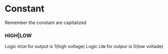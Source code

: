 # Constant

Remember the constant are capitalized

### HIGH|LOW

Logic `HIGH` for output is 1(high voltage)
Logic `LOW` for outpur is 0(low voltade) 

